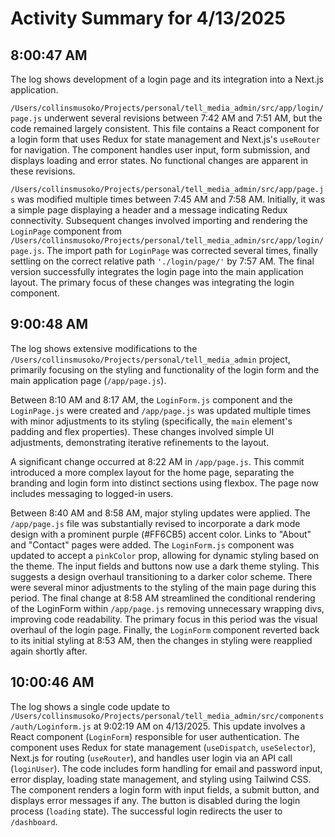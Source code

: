 # Activity Summary for 4/13/2025

## 8:00:47 AM
The log shows development of a login page and its integration into a Next.js application.

`/Users/collinsmusoko/Projects/personal/tell_media_admin/src/app/login/page.js`  underwent several revisions between 7:42 AM and 7:51 AM, but the code remained largely consistent. This file contains a React component for a login form that uses Redux for state management and Next.js's `useRouter` for navigation.  The component handles user input, form submission, and displays loading and error states.  No functional changes are apparent in these revisions.


`/Users/collinsmusoko/Projects/personal/tell_media_admin/src/app/page.js` was modified multiple times between 7:45 AM and 7:58 AM.  Initially, it was a simple page displaying a header and a message indicating Redux connectivity.  Subsequent changes involved importing and rendering the `LoginPage` component from `/Users/collinsmusoko/Projects/personal/tell_media_admin/src/app/login/page.js`. The import path for `LoginPage` was corrected several times, finally settling on the correct relative path `'./login/page/'` by 7:57 AM.  The final version successfully integrates the login page into the main application layout.  The primary focus of these changes was integrating the login component.


## 9:00:48 AM
The log shows extensive modifications to the `/Users/collinsmusoko/Projects/personal/tell_media_admin` project, primarily focusing on the styling and functionality of the login form and the main application page (`/app/page.js`).

Between 8:10 AM and 8:17 AM, the `LoginForm.js` component and the `LoginPage.js` were created and  `/app/page.js` was updated multiple times with minor adjustments to its styling (specifically, the `main` element's padding and flex properties).  These changes involved simple UI adjustments, demonstrating iterative refinements to the layout.


A significant change occurred at 8:22 AM in `/app/page.js`. This commit introduced a more complex layout for the home page, separating the branding and login form into distinct sections using flexbox. The page now includes messaging to logged-in users.


Between 8:40 AM and 8:58 AM, major styling updates were applied.  The `/app/page.js` file was substantially revised to incorporate a dark mode design with a prominent purple (#FF6CB5) accent color.  Links to "About" and "Contact" pages were added. The `LoginForm.js` component was updated to accept a `pinkColor` prop, allowing for dynamic styling based on the theme.  The input fields and buttons now use a dark theme styling.  This suggests a design overhaul transitioning to a darker color scheme.  There were several minor adjustments to the styling of the main page during this period.  The final change at 8:58 AM streamlined the conditional rendering of the LoginForm within `/app/page.js` removing unnecessary wrapping divs, improving code readability.  The primary focus in this period was the visual overhaul of the login page.  Finally,  the `LoginForm` component reverted back to its initial styling at 8:53 AM, then  the changes in styling were reapplied again shortly after.


## 10:00:46 AM
The log shows a single code update to `/Users/collinsmusoko/Projects/personal/tell_media_admin/src/components/auth/Loginform.js` at 9:02:19 AM on 4/13/2025.  This update involves a React component (`LoginForm`) responsible for user authentication.  The component uses Redux for state management (`useDispatch`, `useSelector`), Next.js for routing (`useRouter`), and handles user login via an API call (`loginUser`).  The code includes form handling for email and password input, error display, loading state management, and styling using Tailwind CSS.  The component renders a login form with input fields, a submit button, and displays error messages if any.  The button is disabled during the login process (`loading` state).  The successful login redirects the user to `/dashboard`.
